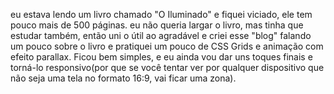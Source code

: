 eu estava lendo um livro chamado "O Iluminado" e fiquei viciado, ele tem pouco mais de 500 páginas. 
eu não queria largar o livro, mas tinha que estudar também, então uni o útil ao agradável e criei esse "blog" falando um pouco sobre o livro e pratiquei um pouco de CSS Grids e animação com efeito parallax. Ficou bem simples, e eu ainda vou dar uns toques finais e torná-lo responsivo(por que se você tentar ver por qualquer dispositivo que não seja uma tela no formato 16:9, vai ficar uma zona).